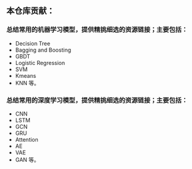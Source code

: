 ## 本仓库贡献：
### 总结常用的机器学习模型，提供精挑细选的资源链接；主要包括：
* Decision Tree
* Bagging and Boosting
* GBDT
* Logistic Regression
* SVM
* Kmeans
* KNN
等。

### 总结常用的深度学习模型，提供精挑细选的资源链接；主要包括：
* CNN
* LSTM
* GCN
* GRU
* Attention
* AE
* VAE
* GAN
等。